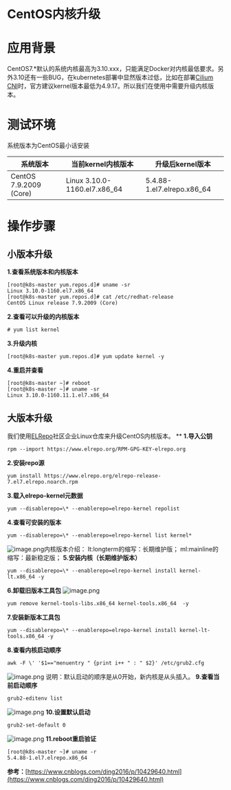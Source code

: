 # CentOS内核升级

# 应用背景
CentOS7.*默认的系统内核最高为3.10.xxx，只能满足Docker对内核最低要求。另外3.10还有一些BUG，在kubernetes部署中显然版本过低，比如在部署[Cilium CNI](https://docs.cilium.io/en/v1.9/operations/system_requirements/#linux-kernel)时，官方建议kernel版本最低为4.9.17。所以我们在使用中需要升级内核版本。


# 测试环境
系统版本为CentOS最小话安装

| 系统版本 | 当前kernel内核版本 | 升级后kernel版本 |
| --- | --- | --- |
| CentOS 7.9.2009 (Core) | Linux 3.10.0-1160.el7.x86_64 | 5.4.88-1.el7.elrepo.x86_64 |

# 操作步骤
## 小版本升级


**1.查看系统版本和内核版本**
```
[root@k8s-master yum.repos.d]# uname -sr
Linux 3.10.0-1160.el7.x86_64
[root@k8s-master yum.repos.d]# cat /etc/redhat-release
CentOS Linux release 7.9.2009 (Core)
```

**2.查看可以升级的内核版本**
```
# yum list kernel
```
**3.升级内核**
```
[root@k8s-master yum.repos.d]# yum update kernel -y
```

**4.重启并查看**
```
[root@k8s-master ~]# reboot
[root@k8s-master ~]# uname -sr
Linux 3.10.0-1160.11.1.el7.x86_64
```
## 大版本升级
我们使用[ELRepo](http://elrepo.org/tiki/HomePage)社区企业Linux仓库来升级CentOS内核版本。
**
**1.导入公钥**
```
rpm --import https://www.elrepo.org/RPM-GPG-KEY-elrepo.org
```
**2.安装repo源**
```
yum install https://www.elrepo.org/elrepo-release-7.el7.elrepo.noarch.rpm
```
**3.载入elrepo-kernel元数据**
```
yum --disablerepo=\* --enablerepo=elrepo-kernel repolist
```
**4.查看可安装的版本**
```
yum --disablerepo=\* --enablerepo=elrepo-kernel list kernel*
```
![image.png](https://cdn.nlark.com/yuque/0/2021/png/366760/1610447584758-57fd9e7a-9bc5-45ae-9c78-4000f924f0bb.png#align=left&display=inline&height=431&margin=%5Bobject%20Object%5D&name=image.png&originHeight=862&originWidth=2868&size=224275&status=done&style=none&width=1434)内核版本介绍：
lt:longterm的缩写：长期维护版；
ml:mainline的缩写：最新稳定版；
**5.安装内核（长期维护版本）**
```
yum --disablerepo=\* --enablerepo=elrepo-kernel install kernel-lt.x86_64 -y
```
**6.卸载旧版本工具包**
![image.png](https://cdn.nlark.com/yuque/0/2021/png/366760/1610509103886-7e4c437d-0e08-4183-a952-3feea116ed93.png#align=left&display=inline&height=106&margin=%5Bobject%20Object%5D&name=image.png&originHeight=212&originWidth=830&size=36995&status=done&style=none&width=415)
```
yum remove kernel-tools-libs.x86_64 kernel-tools.x86_64  -y
```
**7.安装新版本工具包**
```
yum --disablerepo=\* --enablerepo=elrepo-kernel install kernel-lt-tools.x86_64 -y
```
**8.查看内核启动顺序**
```
awk -F \' '$1=="menuentry " {print i++ " : " $2}' /etc/grub2.cfg
```
![image.png](https://cdn.nlark.com/yuque/0/2021/png/366760/1610509488039-92bc38ef-9402-4d31-bc10-71876751f3c7.png#align=left&display=inline&height=86&margin=%5Bobject%20Object%5D&name=image.png&originHeight=172&originWidth=1214&size=44385&status=done&style=none&width=607)
说明：默认启动的顺序是从0开始，新内核是从头插入。
**9.查看当前启动顺序**
```
grub2-editenv list
```
![image.png](https://cdn.nlark.com/yuque/0/2021/png/366760/1610517022740-94a384bf-bab6-4511-b3ef-288578a84374.png#align=left&display=inline&height=36&margin=%5Bobject%20Object%5D&name=image.png&originHeight=72&originWidth=918&size=15547&status=done&style=none&width=459)
**10.设置默认启动**
```
grub2-set-default 0
```
![image.png](https://cdn.nlark.com/yuque/0/2021/png/366760/1610517101761-eced2004-9a69-48f6-b81e-ffef96f21d34.png#align=left&display=inline&height=55&margin=%5Bobject%20Object%5D&name=image.png&originHeight=110&originWidth=808&size=17147&status=done&style=none&width=404)
**11.reboot重启验证**
```
[root@k8s-master ~]# uname -r
5.4.88-1.el7.elrepo.x86_64
```
**参考：**[https://www.cnblogs.com/ding2016/p/10429640.html](https://www.cnblogs.com/ding2016/p/10429640.html)
